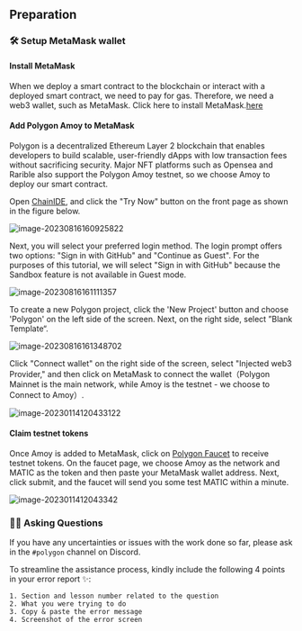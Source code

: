 ## Preparation

### 🛠 Setup MetaMask wallet

#### Install MetaMask

When we deploy a smart contract to the blockchain or interact with a deployed smart contract, we need to pay for gas. Therefore, we need a web3 wallet, such as MetaMask. Click here to install MetaMask.[here](https://metamask.io/)

#### Add Polygon Amoy to MetaMask

Polygon is a decentralized Ethereum Layer 2 blockchain that enables developers to build scalable, user-friendly dApps with low transaction fees without sacrificing security. Major NFT platforms such as Opensea and Rarible also support the Polygon Amoy testnet, so we choose Amoy to deploy our smart contract.

Open [ChainIDE](https://chainide.com/), and click the "Try Now" button on the front page as shown in the figure below.

![image-20230816160925822](/images/Polygon-Whitelist-NFT/section-0/0_2_1.png)

Next, you will select your preferred login method. The login prompt offers two options: "Sign in with GitHub" and "Continue as Guest". For the purposes of this tutorial, we will select "Sign in with GitHub" because the Sandbox feature is not available in Guest mode.

![image-20230816161111357](/images/Polygon-Whitelist-NFT/section-0/0_2_2.png)

To create a new Polygon project, click the 'New Project' button and choose 'Polygon' on the left side of the screen. Next, on the right side, select ”Blank Template“.

![image-20230816161348702](/images/Polygon-Whitelist-NFT/section-0/0_2_3.png)

Click "Connect wallet" on the right side of the screen, select "Injected web3 Provider," and then click on MetaMask to connect the wallet（Polygon Mainnet is the main network, while Amoy is the testnet - we choose to Connect to Amoy）.

![image-20230114120433122](/images/Polygon-Whitelist-NFT/section-0/0_2_4.png)

#### Claim testnet tokens

Once Amoy is added to MetaMask, click on [Polygon Faucet](https://faucet.polygon.technology/) to receive testnet tokens. On the faucet page, we choose Amoy as the network and MATIC as the token and then paste your MetaMask wallet address. Next, click submit, and the faucet will send you some test MATIC within a minute.

![image-2023011412043342](/images/Polygon-Whitelist-NFT/section-0/0_2_5.png)

### 🙋‍♂️ Asking Questions

If you have any uncertainties or issues with the work done so far, please ask in the `#polygon` channel on Discord.

To streamline the assistance process, kindly include the following 4 points in your error report ✨:

```
1. Section and lesson number related to the question
2. What you were trying to do
3. Copy & paste the error message
4. Screenshot of the error screen
```
